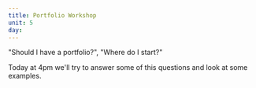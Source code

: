 ```yaml
---
title: Portfolio Workshop
unit: 5
day:
---
```


"Should I have a portfolio?", "Where do I start?"

Today at 4pm we'll try to answer some of this questions and look at some examples.
